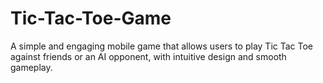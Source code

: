 # Tic-Tac-Toe-Game
A simple and engaging mobile game that allows users to play Tic Tac Toe against friends or an AI opponent, with intuitive design and smooth gameplay.
